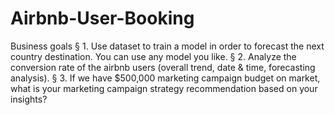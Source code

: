# Airbnb-User-Booking

Business goals
§ 1. Use dataset to train a model in order to forecast the next country destination. You can use any model you like.
§ 2. Analyze the conversion rate of the airbnb users (overall trend, date & time, forecasting analysis).
§ 3. If we have $500,000 marketing campaign budget on market, what is your marketing campaign strategy recommendation based on your insights?
